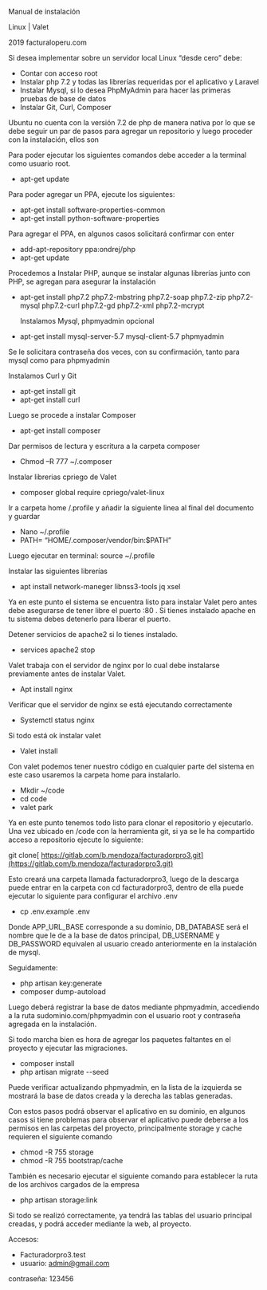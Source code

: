 Manual de instalación

Linux | Valet

2019 facturaloperu.com

Si desea implementar sobre un servidor local Linux “desde cero” debe:

- Contar con acceso root
- Instalar php 7.2 y todas las librerías requeridas por el aplicativo y Laravel
- Instalar Mysql, si lo desea PhpMyAdmin para hacer las primeras pruebas de base de datos
- Instalar Git, Curl, Composer

Ubuntu no cuenta con la versión 7.2 de php de manera nativa por lo que se debe seguir un par de pasos para agregar un repositorio y luego proceder con la instalación, ellos son

Para poder ejecutar los siguientes comandos debe acceder a la terminal como usuario root.

- apt-get update

Para poder agregar un PPA, ejecute los siguientes:

- apt-get install software-properties-common
- apt-get install python-software-properties

Para agregar el PPA, en algunos casos solicitará confirmar con enter

- add-apt-repository ppa:ondrej/php
- apt-get update

Procedemos a Instalar PHP, aunque se instalar algunas librerías junto con PHP, se agregan para asegurar la instalación

- apt-get install php7.2 php7.2-mbstring php7.2-soap php7.2-zip php7.2-mysql php7.2-curl php7.2-gd php7.2-xml php7.2-mcrypt

  Instalamos Mysql, phpmyadmin opcional

- apt-get install mysql-server-5.7 mysql-client-5.7 phpmyadmin

Se le solicitara contraseña dos veces, con su confirmación, tanto para mysql como para phpmyadmin

Instalamos Curl y Git

- apt-get install git
- apt-get install curl

Luego se procede a instalar Composer

- apt-get install composer

Dar permisos de lectura y escritura a la carpeta composer

- Chmod –R 777 ~/.composer

Instalar librerias cpriego de Valet

- composer global require cpriego/valet-linux

Ir a carpeta home /.profile y añadir la siguiente linea al final del documento y guardar

- Nano ~/.profile
- PATH= “HOME/.composer/vendor/bin:$PATH”

Luego ejecutar en terminal: source ~/.profile

Instalar las siguientes librerías

- apt install network-maneger libnss3-tools jq xsel

Ya en este punto el sistema se encuentra listo para instalar Valet pero antes debe asegurarse de tener libre el puerto :80 . Si tienes instalado apache en tu sistema debes detenerlo para liberar el puerto.

Detener servicios de apache2 si lo tienes instalado.

- services apache2 stop

Valet trabaja con el servidor de nginx por lo cual debe instalarse previamente antes de instalar Valet.

- Apt install nginx

Verificar que el servidor de nginx se está ejecutando correctamente

- Systemctl status nginx

Si todo está ok instalar valet

- Valet install

Con valet podemos tener nuestro código en cualquier parte del sistema en este caso usaremos la carpeta home para instalarlo.

- Mkdir ~/code
- cd code
- valet park

Ya en este punto tenemos todo listo para clonar el repositorio y ejecutarlo. Una vez ubicado en /code con la herramienta git, si ya se le ha compartido acceso a repositorio ejecute lo siguiente:

git clone[ https://gitlab.com/b.mendoza/facturadorpro3.git](https://gitlab.com/b.mendoza/facturadorpro3.git)

Esto creará una carpeta llamada facturadorpro3, luego de la descarga puede entrar en la carpeta con cd facturadorpro3, dentro de ella puede ejecutar lo siguiente para configurar el archivo .env

- cp .env.example .env

Donde APP\_URL\_BASE corresponde a su dominio, DB\_DATABASE será el nombre que le de a la base de datos principal, DB\_USERNAME y DB\_PASSWORD equivalen al usuario creado anteriormente en la instalación de mysql.

Seguidamente:

- php artisan key:generate
- composer dump-autoload

Luego deberá registrar la base de datos mediante phpmyadmin, accediendo a la ruta sudominio.com/phpmyadmin con el usuario root y contraseña agregada en la instalación.

Si todo marcha bien es hora de agregar los paquetes faltantes en el proyecto y ejecutar las migraciones.

- composer install
- php artisan migrate --seed

Puede verificar actualizando phpmyadmin, en la lista de la izquierda se mostrará la base de datos creada y la derecha las tablas generadas.

Con estos pasos podrá observar el aplicativo en su dominio, en algunos casos si tiene problemas para observar el aplicativo puede deberse a los permisos en las carpetas del proyecto, principalmente storage y cache requieren el siguiente comando

- chmod -R 755 storage
- chmod -R 755 bootstrap/cache

También es necesario ejecutar el siguiente comando para establecer la ruta de los archivos cargados de la empresa

- php artisan storage:link

Si todo se realizó correctamente, ya tendrá las tablas del usuario principal creadas, y podrá acceder mediante la web, al proyecto.

Accesos:

- Facturadorpro3.test
- usuario: admin@gmail.com

contraseña: 123456
